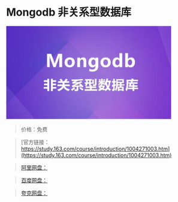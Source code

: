 # Mongodb 非关系型数据库

![img](../../../assets/study163/free/CB87E8ED50D84453B0C5D6E2EAECD1B1.jpg)

> 价格：免费

> [官方链接：https://study.163.com/course/introduction/1004271003.htm](https://study.163.com/course/introduction/1004271003.htm)

> [阿里网盘：]()

> [百度网盘：]()

> [夸克网盘：]()

